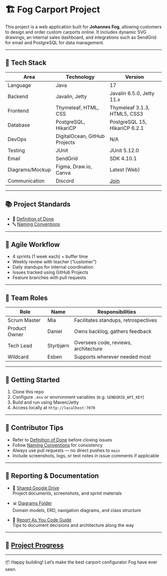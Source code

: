 # 🏗️ Fog Carport Project

This project is a web application built for **Johannes Fog**, allowing customers to design and order custom carports online. It includes dynamic SVG drawings, an internal sales dashboard, and integrations such as SendGrid for email and PostgreSQL for data management.

---

## 🚀 Tech Stack

| Area            | Technology                | Version        |
|-----------------|----------------------------|----------------|
| Language        | Java                       | 17             |
| Backend         | Javalin, Jetty             | Javalin 6.5.0, Jetty 11.x |
| Frontend        | Thymeleaf, HTML, CSS       | Thymeleaf 3.1.3, HTML5, CSS3 |
| Database        | PostgreSQL, HikariCP       | PostgreSQL 15, HikariCP 6.2.1 |
| DevOps          | DigitalOcean, GitHub Projects | N/A            |
| Testing         | JUnit         | JUnit 5.12.0|
| Email           | SendGrid                   | SDK 4.10.1     |
| Diagrams/Mockup | Figma, Draw.io, Canva      | Latest (Web)   |
| Communication   | Discord      | [Join](https://discord.gg/e6DqDnDZ) |


---

## 📚 Project Standards

- 📄 [Definition of Done](docs/process/definition-of-done.md)
- 🔤 [Naming Conventions](docs/process/naming-conventions.md)

---

## 🔁 Agile Workflow

- 4 sprints (1 week each) + buffer time
- Weekly review with teacher (“customer”)
- Daily standups for internal coordination
- Issues tracked using GitHub Projects
- Feature branches with pull requests

---

## 👥 Team Roles

| Role            | Name         | Responsibilities |
|-----------------|--------------|------------------|
| Scrum Master    | Mia          | Facilitates standups, retrospectives |
| Product Owner   | Daniel       | Owns backlog, gathers feedback |
| Tech Lead       | Styrbjørn    | Oversees code, reviews, architecture |
| Wildcard        | Esben        | Supports wherever needed most |

---

## 🧪 Getting Started

1. Clone this repo
2. Configure `.env` or environment variables (e.g. `SENDGRID_API_KEY`)
3. Build and run using Maven/Jetty
4. Access locally at `http://localhost:7070`

---

## 📝 Contributor Tips

- Refer to [Definition of Done](docs/process/definition-of-done.md) before closing issues
- Follow [Naming Conventions](docs/process/naming-conventions.md) for consistency
- Always use pull requests — no direct pushes to `main`
- Include screenshots, logs, or test notes in issue comments if applicable

---

## 🧾 Reporting & Documentation

- 📂 [Shared Google Drive](https://drive.google.com/drive/folders/1NGC3qZlsdJjrdBPflc2UA0Z-5NiV14sZ)  
  Project documents, screenshots, and sprint materials

- 📊 [Diagrams Folder](docs/diagrams)  
  Domain models, ERD, navigation diagrams, and class structure

- 📝 [Report As You Code Guide](docs/process/report-as-you-code.md)  
  Tips to document decisions and architecture along the way

---

## 🚀 [Project Progress](https://github.com/Styrse/Carport/milestones)

---

📦 Happy building! Let’s make the best carport configurator Fog have ever seen.